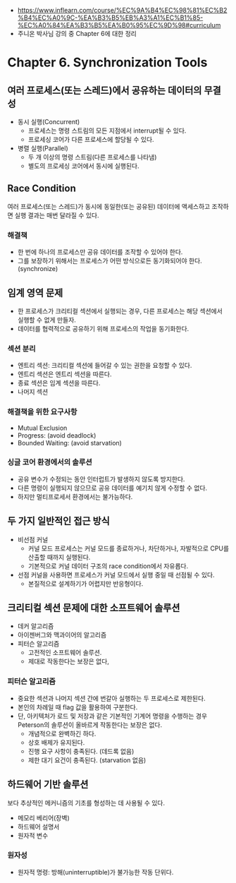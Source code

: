 - https://www.inflearn.com/course/%EC%9A%B4%EC%98%81%EC%B2%B4%EC%A0%9C-%EA%B3%B5%EB%A3%A1%EC%B1%85-%EC%A0%84%EA%B3%B5%EA%B0%95%EC%9D%98#curriculum
- 주니온 박사님 강의 중 Chapter 6에 대한 정리

# Chapter 6. Synchronization Tools 

## 여러 프로세스(또는 스레드)에서 공유하는 데이터의 무결성 
- 동시 실행(Concurrent)
  - 프로세스는 명령 스트림의 모든 지점에서 interrupt될 수 있다.
  - 프로세싱 코어가 다른 프로세스에 할당될 수 있다. 
- 병렬 실행(Parallel)
  - 두 개 이상의 명령 스트림(다른 프로세스를 나타냄)
  - 별도의 프로세싱 코어에서 동시에 실행된다.

## Race Condition

여러 프로세스(또는 스레드)가 동시에 동일한(또는 공유된) 데이터에 액세스하고 조작하면 실행 결과는 매번 달라질 수 있다.

### 해결책
- 한 번에 하나의 프로세스만 공유 데이터를 조작할 수 있어야 한다.
- 그를 보장하기 위해서는 프로세스가 어떤 방식으로든 동기화되어야 한다. (synchronize)

## 임계 영역 문제
- 한 프로세스가 크리티컬 섹션에서 실행되는 경우, 다른 프로세스는 해당 섹션에서 실행할 수 없게 만들자.
- 데이터를 협력적으로 공유하기 위해 프로세스의 작업을 동기화한다.

### 섹션 분리
- 엔트리 섹션: 크리티컬 섹션에 들어갈 수 있는 권한을 요청할 수 있다.
- 엔트리 섹션은 엔트리 섹션을 따른다.
- 종료 섹션은 임계 섹션을 따른다.
- 나머지 섹션

### 해결책을 위한 요구사항
- Mutual Exclusion
- Progress: (avoid deadlock)
- Bounded Waiting: (avoid starvation)

### 싱글 코어 환경에서의 솔루션
- 공유 변수가 수정되는 동안 인터럽트가 발생하지 않도록 방지한다.
- 다른 명령이 실행되지 않으므로 공유 데이터를 예기치 않게 수정할 수 없다.
- 하지만 멀티프로세서 환경에서는 불가능하다.

## 두 가지 일반적인 접근 방식
- 비선점 커널
  - 커널 모드 프로세스는 커널 모드를 종료하거나, 차단하거나, 자발적으로 CPU를 산출할 때까지 실행된다.
  - 기본적으로 커널 데이터 구조의 race condition에서 자유롭다.
- 선점 커널을 사용하면 프로세스가 커널 모드에서 실행 중일 때 선점될 수 있다.
  - 본질적으로 설계하기가 어렵지만 반응형이다.

## 크리티컬 섹션 문제에 대한 소프트웨어 솔루션
- 데커 알고리즘
- 아이젠버그와 맥과이어의 알고리즘
- 피터슨 알고리즘
  - 고전적인 소프트웨어 솔루션.
  - 제대로 작동한다는 보장은 없다,

### 피터슨 알고리즘
- 중요한 섹션과 나머지 섹션 간에 번갈아 실행하는 두 프로세스로 제한된다.
- 본인의 차례일 때 flag 값을 활용하여 구분한다.
- 단, 아키텍처가 로드 및 저장과 같은 기본적인 기계어 명령을 수행하는 경우 Peterson의 솔루션이 올바르게 작동한다는 보장은 없다.
  - 개념적으로 완벽하긴 하다.
  - 상호 배제가 유지된다.
  - 진행 요구 사항이 충족된다. (데드록 없음)
  - 제한 대기 요건이 충족된다. (starvation 없음)

## 하드웨어 기반 솔루션
보다 추상적인 메커니즘의 기초를 형성하는 데 사용될 수 있다.

- 메모리 베리어(장벽)
- 하드웨어 설명서
- 원자적 변수

### 원자성
- 원자적 명령: 방해(uninterruptible)가 불가능한 작동 단위다.
